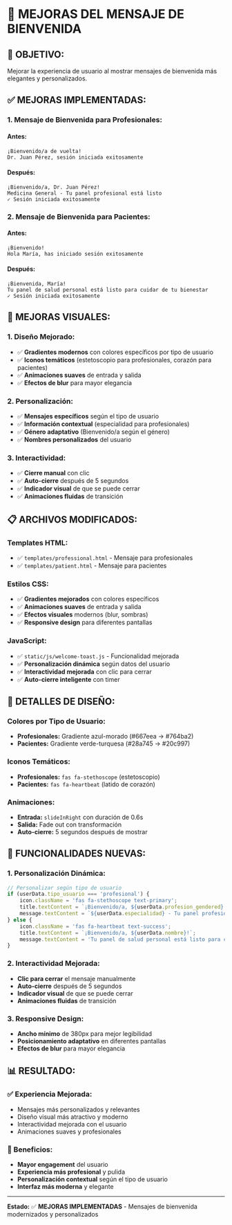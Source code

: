 # 🎉 MEJORAS DEL MENSAJE DE BIENVENIDA

## 🎯 **OBJETIVO:**
Mejorar la experiencia de usuario al mostrar mensajes de bienvenida más elegantes y personalizados.

## ✅ **MEJORAS IMPLEMENTADAS:**

### **1. Mensaje de Bienvenida para Profesionales:**

#### **Antes:**
```
¡Bienvenido/a de vuelta!
Dr. Juan Pérez, sesión iniciada exitosamente
```

#### **Después:**
```
¡Bienvenido/a, Dr. Juan Pérez!
Medicina General - Tu panel profesional está listo
✓ Sesión iniciada exitosamente
```

### **2. Mensaje de Bienvenida para Pacientes:**

#### **Antes:**
```
¡Bienvenido!
Hola María, has iniciado sesión exitosamente
```

#### **Después:**
```
¡Bienvenida, María!
Tu panel de salud personal está listo para cuidar de tu bienestar
✓ Sesión iniciada exitosamente
```

## 🎨 **MEJORAS VISUALES:**

### **1. Diseño Mejorado:**
- ✅ **Gradientes modernos** con colores específicos por tipo de usuario
- ✅ **Iconos temáticos** (estetoscopio para profesionales, corazón para pacientes)
- ✅ **Animaciones suaves** de entrada y salida
- ✅ **Efectos de blur** para mayor elegancia

### **2. Personalización:**
- ✅ **Mensajes específicos** según el tipo de usuario
- ✅ **Información contextual** (especialidad para profesionales)
- ✅ **Género adaptativo** (Bienvenido/a según el género)
- ✅ **Nombres personalizados** del usuario

### **3. Interactividad:**
- ✅ **Cierre manual** con clic
- ✅ **Auto-cierre** después de 5 segundos
- ✅ **Indicador visual** de que se puede cerrar
- ✅ **Animaciones fluidas** de transición

## 📋 **ARCHIVOS MODIFICADOS:**

### **Templates HTML:**
- ✅ `templates/professional.html` - Mensaje para profesionales
- ✅ `templates/patient.html` - Mensaje para pacientes

### **Estilos CSS:**
- ✅ **Gradientes mejorados** con colores específicos
- ✅ **Animaciones suaves** de entrada y salida
- ✅ **Efectos visuales** modernos (blur, sombras)
- ✅ **Responsive design** para diferentes pantallas

### **JavaScript:**
- ✅ `static/js/welcome-toast.js` - Funcionalidad mejorada
- ✅ **Personalización dinámica** según datos del usuario
- ✅ **Interactividad mejorada** con clic para cerrar
- ✅ **Auto-cierre inteligente** con timer

## 🎨 **DETALLES DE DISEÑO:**

### **Colores por Tipo de Usuario:**
- **Profesionales:** Gradiente azul-morado (#667eea → #764ba2)
- **Pacientes:** Gradiente verde-turquesa (#28a745 → #20c997)

### **Iconos Temáticos:**
- **Profesionales:** `fas fa-stethoscope` (estetoscopio)
- **Pacientes:** `fas fa-heartbeat` (latido de corazón)

### **Animaciones:**
- **Entrada:** `slideInRight` con duración de 0.6s
- **Salida:** Fade out con transformación
- **Auto-cierre:** 5 segundos después de mostrar

## 🚀 **FUNCIONALIDADES NUEVAS:**

### **1. Personalización Dinámica:**
```javascript
// Personalizar según tipo de usuario
if (userData.tipo_usuario === 'profesional') {
    icon.className = 'fas fa-stethoscope text-primary';
    title.textContent = `¡Bienvenido/a, ${userData.profesion_gendered} ${userData.nombre}!`;
    message.textContent = `${userData.especialidad} - Tu panel profesional está listo`;
} else {
    icon.className = 'fas fa-heartbeat text-success';
    title.textContent = `¡Bienvenido/a, ${userData.nombre}!`;
    message.textContent = 'Tu panel de salud personal está listo para cuidar de tu bienestar';
}
```

### **2. Interactividad Mejorada:**
- **Clic para cerrar** el mensaje manualmente
- **Auto-cierre** después de 5 segundos
- **Indicador visual** de que se puede cerrar
- **Animaciones fluidas** de transición

### **3. Responsive Design:**
- **Ancho mínimo** de 380px para mejor legibilidad
- **Posicionamiento adaptativo** en diferentes pantallas
- **Efectos de blur** para mayor elegancia

## 📊 **RESULTADO:**

### **✅ Experiencia Mejorada:**
- Mensajes más personalizados y relevantes
- Diseño visual más atractivo y moderno
- Interactividad mejorada con el usuario
- Animaciones suaves y profesionales

### **🎯 Beneficios:**
- **Mayor engagement** del usuario
- **Experiencia más profesional** y pulida
- **Personalización contextual** según el tipo de usuario
- **Interfaz más moderna** y elegante

---

**Estado:** ✅ **MEJORAS IMPLEMENTADAS** - Mensajes de bienvenida modernizados y personalizados 